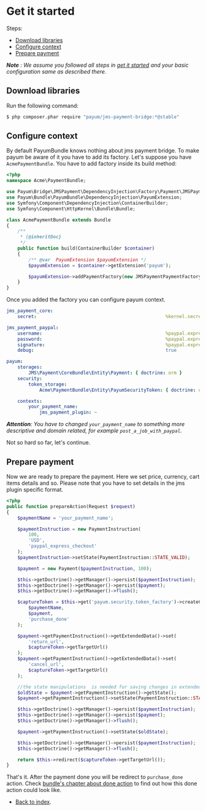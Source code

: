 # Get it started

Steps:

* [Download libraries](#download-libraries)
* [Configure context](#configure-context)
* [Prepare payment](#prepare-payment)

_**Note** : We assume you followed all steps in [get it started](https://github.com/Payum/PayumBundle/blob/master/Resources/doc/get_it_started.md) and your basic configuration same as described there._

## Download libraries

Run the following command:

```bash
$ php composer.phar require "payum/jms-payment-bridge:*@stable"
```

## Configure context

By default PayumBundle knows nothing about jms payment bridge.
To make payum be aware of it you have to add its factory.
Let's suppose you have `AcmePaymentBundle`.
You have to add factory inside its build method:

```php
<?php
namespace Acme\PaymentBundle;

use Payum\Bridge\JMSPayment\DependencyInjection\Factory\Payment\JMSPaymentPaymentFactory;
use Payum\Bundle\PayumBundle\DependencyInjection\PayumExtension;
use Symfony\Component\DependencyInjection\ContainerBuilder;
use Symfony\Component\HttpKernel\Bundle\Bundle;

class AcmePaymentBundle extends Bundle
{
    /**
     * {@inheritDoc}
     */
    public function build(ContainerBuilder $container)
    {
        /** @var  PayumExtension $payumExtension */
        $payumExtension = $container->getExtension('payum');

        $payumExtension->addPaymentFactory(new JMSPaymentPaymentFactory);
    }
}
```

Once you added the factory you can configure payum context.

```yml
jms_payment_core:
    secret:                                               %kernel.secret%

jms_payment_paypal:
    username:                                             %paypal.express_checkout.username%
    password:                                             %paypal.express_checkout.password%
    signature:                                            %paypal.express_checkout.signature%
    debug:                                                true

payum:
    storages:
        JMS\Payment\CoreBundle\Entity\Payment: { doctrine: orm }
    security:
        token_storage:
            Acme\PaymentBundle\Entity\PayumSecurityToken: { doctrine: orm }

    contexts:
        your_payment_name:
            jms_payment_plugin: ~
```

_**Attention**: You have to changed `your_payment_name` to something more descriptive and domain related, for example `post_a_job_with_paypal`._

Not so hard so far, let's continue.

## Prepare payment

Now we are ready to prepare the payment. Here we set price, currency, cart items details and so.
Please note that you have to set details in the jms plugin specific format.

```php
<?php
public function prepareAction(Request $request)
{
    $paymentName = 'your_payment_name';

    $paymentInstruction = new PaymentInstruction(
        100,
        'USD',
        'paypal_express_checkout'
    );
    $paymentInstruction->setState(PaymentInstruction::STATE_VALID);

    $payment = new Payment($paymentInstruction, 100);

    $this->getDoctrine()->getManager()->persist($paymentInstruction);
    $this->getDoctrine()->getManager()->persist($payment);
    $this->getDoctrine()->getManager()->flush();

    $captureToken = $this->get('payum.security.token_factory')->createCaptureToken(
        $paymentName,
        $payment,
        'purchase_done'
    );

    $payment->getPaymentInstruction()->getExtendedData()->set(
        'return_url',
        $captureToken->getTargetUrl()
    );
    $payment->getPaymentInstruction()->getExtendedData()->set(
        'cancel_url',
        $captureToken->getTargetUrl()
    );

    //the state manipulations  is needed for saving changes in extended data.
    $oldState = $payment->getPaymentInstruction()->getState();
    $payment->getPaymentInstruction()->setState(PaymentInstruction::STATE_INVALID);

    $this->getDoctrine()->getManager()->persist($paymentInstruction);
    $this->getDoctrine()->getManager()->persist($payment);
    $this->getDoctrine()->getManager()->flush();

    $payment->getPaymentInstruction()->setState($oldState);

    $this->getDoctrine()->getManager()->persist($paymentInstruction);
    $this->getDoctrine()->getManager()->flush();

    return $this->redirect($captureToken->getTargetUrl());
}
```

That's it. After the payment done you will be redirect to `purchase_done` action.
Check [bundle's chapter about done action](https://github.com/Payum/PayumBundle/blob/master/Resources/doc/purchase_done_action.md) to find out how this done action could look like.

* [Back to index](index.md).
